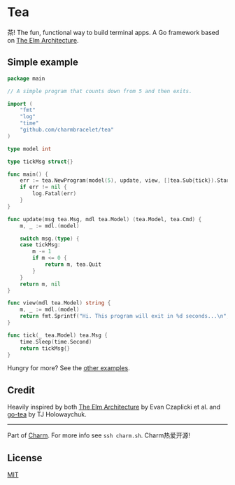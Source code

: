 # Tea

茶! The fun, functional way to build terminal apps. A Go framework based on
[The Elm Architecture][elm].

## Simple example

```go
package main

// A simple program that counts down from 5 and then exits.

import (
	"fmt"
	"log"
	"time"
	"github.com/charmbracelet/tea"
)

type model int

type tickMsg struct{}

func main() {
	err := tea.NewProgram(model(5), update, view, []tea.Sub{tick}).Start()
	if err != nil {
		log.Fatal(err)
	}
}

func update(msg tea.Msg, mdl tea.Model) (tea.Model, tea.Cmd) {
	m, _ := mdl.(model)

	switch msg.(type) {
	case tickMsg:
		m -= 1
		if m <= 0 {
			return m, tea.Quit
		}
	}
	return m, nil
}

func view(mdl tea.Model) string {
	m, _ := mdl.(model)
	return fmt.Sprintf("Hi. This program will exit in %d seconds...\n", m)
}

func tick(_ tea.Model) tea.Msg {
	time.Sleep(time.Second)
	return tickMsg{}
}
```

Hungry for more? See the [other examples][examples].

[examples]: https://github.com/charmbracelet/tea/examples

## Credit

Heavily inspired by both [The Elm Architecture][elm] by Evan Czaplicki et al.
and [go-tea][gotea] by TJ Holowaychuk.

[elm]: https://guide.elm-lang.org/architecture/
[gotea]: https://github.com/tj/go-tea

***

Part of [Charm](https://charm.sh). For more info see `ssh charm.sh`. Charm热爱开源!

## License

[MIT](https://github.com/charmbracelet/brodie/raw/master/LICENSE)
